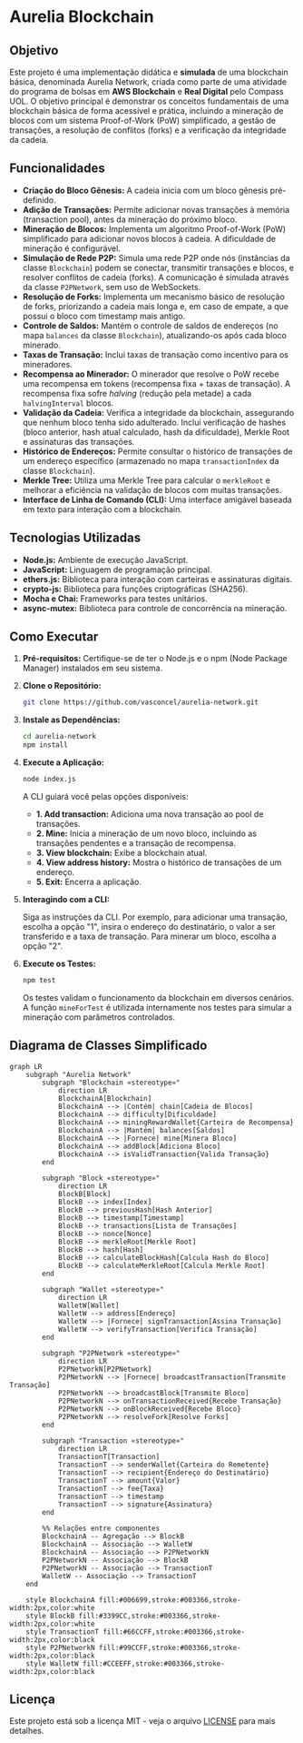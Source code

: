 # Aurelia Blockchain

## Objetivo

Este projeto é uma implementação didática e **simulada** de uma blockchain básica, denominada Aurelia Network, criada como parte de uma atividade do programa de bolsas em **AWS Blockchain** e **Real Digital** pelo Compass UOL. O objetivo principal é demonstrar os conceitos fundamentais de uma blockchain básica de forma acessível e prática, incluindo a mineração de blocos com um sistema Proof-of-Work (PoW) simplificado, a gestão de transações, a resolução de conflitos (forks) e a verificação da integridade da cadeia.

## Funcionalidades

*   **Criação do Bloco Gênesis:** A cadeia inicia com um bloco gênesis pré-definido.
*   **Adição de Transações:** Permite adicionar novas transações à memória (transaction pool), antes da mineração do próximo bloco.
*   **Mineração de Blocos:** Implementa um algoritmo Proof-of-Work (PoW) simplificado para adicionar novos blocos à cadeia. A dificuldade de mineração é configurável.
*   **Simulação de Rede P2P:** Simula uma rede P2P onde nós (instâncias da classe `Blockchain`) podem se conectar, transmitir transações e blocos, e resolver conflitos de cadeia (forks). A comunicação é simulada através da classe `P2PNetwork`, sem uso de WebSockets.
*   **Resolução de Forks:** Implementa um mecanismo básico de resolução de forks, priorizando a cadeia mais longa e, em caso de empate, a que possui o bloco com timestamp mais antigo.
*   **Controle de Saldos:** Mantém o controle de saldos de endereços (no mapa `balances` da classe `Blockchain`), atualizando-os após cada bloco minerado.
*   **Taxas de Transação:** Inclui taxas de transação como incentivo para os mineradores.
*   **Recompensa ao Minerador:** O minerador que resolve o PoW recebe uma recompensa em tokens (recompensa fixa + taxas de transação). A recompensa fixa sofre *halving* (redução pela metade) a cada `halvingInterval` blocos.
*   **Validação da Cadeia:** Verifica a integridade da blockchain, assegurando que nenhum bloco tenha sido adulterado. Inclui verificação de hashes (bloco anterior, hash atual calculado, hash da dificuldade), Merkle Root e assinaturas das transações.
*   **Histórico de Endereços:** Permite consultar o histórico de transações de um endereço específico (armazenado no mapa `transactionIndex` da classe `Blockchain`).
*   **Merkle Tree:** Utiliza uma Merkle Tree para calcular o `merkleRoot` e melhorar a eficiência na validação de blocos com muitas transações.
*   **Interface de Linha de Comando (CLI):** Uma interface amigável baseada em texto para interação com a blockchain.

## Tecnologias Utilizadas

*   **Node.js:** Ambiente de execução JavaScript.
*   **JavaScript:** Linguagem de programação principal.
*   **ethers.js:** Biblioteca para interação com carteiras e assinaturas digitais.
*   **crypto-js:** Biblioteca para funções criptográficas (SHA256).
*   **Mocha e Chai:** Frameworks para testes unitários.
*   **async-mutex:** Biblioteca para controle de concorrência na mineração.

## Como Executar

1. **Pré-requisitos:** Certifique-se de ter o Node.js e o npm (Node Package Manager) instalados em seu sistema.

2. **Clone o Repositório:**

    ```bash
    git clone https://github.com/vasconcel/aurelia-network.git
    ```

3. **Instale as Dependências:**

    ```bash
    cd aurelia-network
    npm install
    ```

4. **Execute a Aplicação:**

    ```bash
    node index.js
    ```

    A CLI guiará você pelas opções disponíveis:

    *   **1. Add transaction:** Adiciona uma nova transação ao pool de transações.
    *   **2. Mine:** Inicia a mineração de um novo bloco, incluindo as transações pendentes e a transação de recompensa.
    *   **3. View blockchain:** Exibe a blockchain atual.
    *   **4. View address history:** Mostra o histórico de transações de um endereço.
    *   **5. Exit:** Encerra a aplicação.

5. **Interagindo com a CLI:**

   Siga as instruções da CLI. Por exemplo, para adicionar uma transação, escolha a opção "1", insira o endereço do destinatário, o valor a ser transferido e a taxa de transação. Para minerar um bloco, escolha a opção "2".

6. **Execute os Testes:**

    ```bash
    npm test
    ```

    Os testes validam o funcionamento da blockchain em diversos cenários. A função `mineForTest` é utilizada internamente nos testes para simular a mineração com parâmetros controlados.

## Diagrama de Classes Simplificado

```mermaid
graph LR
    subgraph "Aurelia Network"
        subgraph "Blockchain «stereotype»"
            direction LR
            BlockchainA[Blockchain]
            BlockchainA --> |Contém| chain[Cadeia de Blocos]
            BlockchainA --> difficulty[Dificuldade]
            BlockchainA --> miningRewardWallet{Carteira de Recompensa}
            BlockchainA --> |Mantém| balances[Saldos]
            BlockchainA --> |Fornece| mine[Minera Bloco]
            BlockchainA --> addBlock[Adiciona Bloco]
            BlockchainA --> isValidTransaction{Valida Transação}
        end

        subgraph "Block «stereotype»"
            direction LR
            BlockB[Block]
            BlockB --> index[Index]
            BlockB --> previousHash[Hash Anterior]
            BlockB --> timestamp[Timestamp]
            BlockB --> transactions[Lista de Transações]
            BlockB --> nonce[Nonce]
            BlockB --> merkleRoot[Merkle Root]
            BlockB --> hash[Hash]
            BlockB --> calculateBlockHash[Calcula Hash do Bloco]
            BlockB --> calculateMerkleRoot[Calcula Merkle Root]
        end

        subgraph "Wallet «stereotype»"
            direction LR
            WalletW[Wallet]
            WalletW --> address[Endereço]
            WalletW --> |Fornece| signTransaction[Assina Transação]
            WalletW --> verifyTransaction[Verifica Transação]
        end

        subgraph "P2PNetwork «stereotype»"
            direction LR
            P2PNetworkN[P2PNetwork]
            P2PNetworkN --> |Fornece| broadcastTransaction[Transmite Transação]
            P2PNetworkN --> broadcastBlock[Transmite Bloco]
            P2PNetworkN --> onTransactionReceived{Recebe Transação}
            P2PNetworkN --> onBlockReceived{Recebe Bloco}
            P2PNetworkN --> resolveFork[Resolve Forks]
        end

        subgraph "Transaction «stereotype»"
            direction LR
            TransactionT[Transaction]
            TransactionT --> senderWallet{Carteira do Remetente}
            TransactionT --> recipient{Endereço do Destinatário}
            TransactionT --> amount{Valor}
            TransactionT --> fee{Taxa}
            TransactionT --> timestamp
            TransactionT --> signature{Assinatura}
        end

        %% Relações entre componentes
        BlockchainA -- Agregação --> BlockB
        BlockchainA -- Associação --> WalletW
        BlockchainA -- Associação --> P2PNetworkN
        P2PNetworkN -- Associação --> BlockB
        P2PNetworkN -- Associação --> TransactionT
        WalletW -- Associação --> TransactionT
    end

    style BlockchainA fill:#006699,stroke:#003366,stroke-width:2px,color:white
    style BlockB fill:#3399CC,stroke:#003366,stroke-width:2px,color:white
    style TransactionT fill:#66CCFF,stroke:#003366,stroke-width:2px,color:black
    style P2PNetworkN fill:#99CCFF,stroke:#003366,stroke-width:2px,color:black
    style WalletW fill:#CCEEFF,stroke:#003366,stroke-width:2px,color:black
```

## Licença

Este projeto está sob a licença MIT - veja o arquivo [LICENSE](https://github.com/vasconcel/aurelia-network/blob/main/LICENSE) para mais detalhes.
